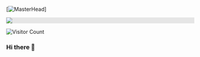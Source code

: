 [![MasterHead]([https://gifer.com/P2P0](https://media.tenor.com/Mtt_u2FtYBkAAAAC/coffee-code.gif))]

<img style="display: block;-webkit-user-select: none;margin: auto;background-color: hsl(0, 0%, 90%);" src="https://media.tenor.com/Mtt_u2FtYBkAAAAC/coffee-code.gif">

![Visitor Count](https://profile-counter.glitch.me/{jimjabid}/count.svg)
### Hi there 👋

<!--
**jimjabid/jimjabid** is a ✨ _special_ ✨ repository because its `README.md` (this file) appears on your GitHub profile.

Here are some ideas to get you started:

- 🔭 I’m currently working on ...
- 🌱 I’m currently learning ...
- 👯 I’m looking to collaborate on ...
- 🤔 I’m looking for help with ...
- 💬 Ask me about ...
- 📫 How to reach me: ...
- 😄 Pronouns: ...
- ⚡ Fun fact: ...
-->
